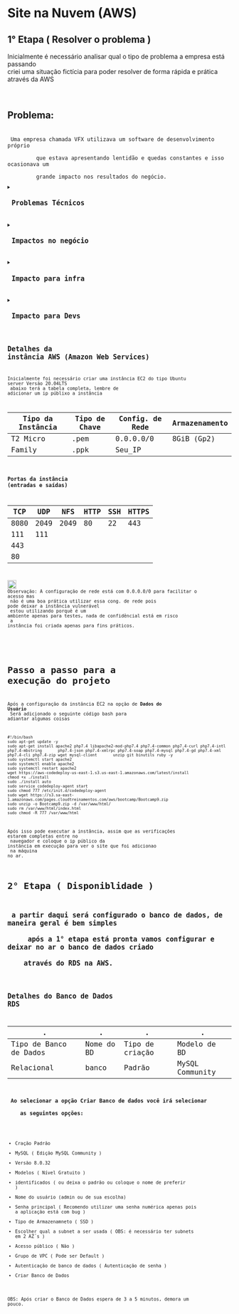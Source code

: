 # Site na Nuvem (AWS)

## 1° Etapa ( Resolver o problema )

<p> Inicialmente é necessário analisar qual o tipo de problema a empresa está passando<br>
criei uma situação fictícia para poder resolver de forma rápida e prática através da AWS</p><br>
<h2>Problema: </h2><br>
    <code> Uma empresa chamada VFX utilizava um software de desenvolvimento próprio<br>
         que estava apresentando lentidão e quedas constantes e isso ocasionava um<br>
         grande impacto nos resultados do negócio. <code>
    
<details>
<summary><h2> Problemas Técnicos</h2></summary>
- Estava junto com outras VM´s
- Quedas no sistema
- Apresentava problemas de hardware
- Precisava trocar o servidor já que tinha 5 anos
- Usuários reclamando de lentidão
- Backup ineficiente e perda de dados
- Custos altos de manutenção e contratação
</details>

<details>
<summary><h2> Impactos no negócio</h2></summary>
- Equipe sem poder trabalhar
- Clientes insatisfeitos por motivo da demora
- Os usuários culpam o sistema
- Perda de clientes
- Atrasos na logística
- Perdas financeiras
- Produtividade da equipe
</details>

<details>
<summary><h2> Impacto para infra</h2></summary>
- Muitos recursos para gerenciar
- Falta de equipamentos de qualidade
- Incidentes fora do horário (dor de cabeça)
- Viver apagando incêndio e sem tempo para capacitação
- Stress constante e quase sem vida social
- Só recebem críticas e não se sentem valorizados
- Desmotivado com a profissão
</details>

<details>
<summary><h2> Impacto para Devs</h2></summary>
- Necessidade de gerenciar infra
- Deficuldade no deploy
- Muitos projetos inviabilizados
- Muito suporte
- Dificuldade de manter a alta disponibilidade
- Problemas para criar ambientes de homologação
</details>
    
    
## Detalhes da instância AWS (Amazon Web Services)
Inicialmente foi necessário criar uma instância EC2 do tipo Ubuntu server Versão 20.04LTS<br>
abaixo terá a tabela completa, lembre de adicionar um ip públixo a instância<br>
    
Tipo da Instância | Tipo de Chave | Config. de Rede | Armazenamento
---|---|---|---
T2 Micro | .pem | 0.0.0.0/0 | 8GiB (Gp2)
Family | .ppk | Seu_IP |  
    
### Portas da instância (entradas e saídas)

TCP | UDP | NFS | HTTP | SSH | HTTPS
---|---|---|---|---|---
8080 | 2049 | 2049 | 80 | 22 | 443
111 | 111 | 
443 | 
80 |
    
    
<a href="https://cdn-icons-png.flaticon.com/512/5610/5610989.png" target="_blank"><img height="20" width="20" src="https://cdn-icons-png.flaticon.com/512/5610/5610989.png" target="_blank"></a>  Observação: A configuração de rede está com 0.0.0.0/0 para facilitar o acesso mas<br>
não é uma boa prática utilizar essa cong. de rede pois pode deixar a instância vulnerável<br>
estou utilizando porquê é um ambiente apenas para testes, nada de confidêncial está em risco<br>
a instância foi criada apenas para fins práticos.
</div><br>
    
# Passo a passo para a execução do projeto
    
Após a configuração da instãncia EC2 na opção de <strong>Dados do Usuário</strong><br>
Será adicionado o seguinte código bash para adiantar algumas coisas<br>
    
    
    #!/bin/bash
    sudo apt-get update -y
    sudo apt-get install apache2 php7.4 libapache2-mod-php7.4 php7.4-common php7.4-curl php7.4-intl php7.4-mbstring       php7.4-json php7.4-xmlrpc php7.4-soap php7.4-mysql php7.4-gd php7.4-xml php7.4-cli php7.4-zip wget mysql-client       unzip git binutils ruby -y
    sudo systemctl start apache2
    sudo systemctl enable apache2
    sudo systemctl restart apache2
    wget https://aws-codedeploy-us-east-1.s3.us-east-1.amazonaws.com/latest/install
    chmod +x ./install
    sudo ./install auto
    sudo service codedeploy-agent start
    sudo chmod 777 /etc/init.d/codedeploy-agent
    sudo wget https://s3.sa-east-1.amazonaws.com/pages.cloudtreinamentos.com/aws/bootcamp/Bootcamp9.zip 
    sudo unzip -o Bootcamp9.zip -d /var/www/html/
    sudo rm /var/www/html/index.html
    sudo chmod -R 777 /var/www/html
    
Após isso pode executar a instância, assim que as verificações estarem completas entre no<br>
navegador e coloque o ip público da instãncia em execução para ver o site que foi adicionao<br>
na máquina no ar.
    
    
# 2° Etapa ( Disponiblidade )

<h2> a partir daqui será configurado o banco de dados, de maneira geral é bem simples<br>
     após a 1° etapa está pronta vamos configurar e deixar no ar o banco de dados criado<br>
    através do RDS na AWS.</h2>
    
    
## Detalhes do Banco de Dados RDS
    
.|.|.|.
---|---|---|---
Tipo de Banco de Dados | Nome do BD | Tipo de criação | Modelo de BD
Relacional | banco | Padrão | MySQL Community
    
    
<h3> Ao selecionar a opção <strong>Criar Banco de dados</strong> você irá selecionar<br>
    as seguintes opções: </h3>

- Cração Padrão
- MySQL ( Edição MySQL Community )
- Versão 8.0.32
- Modelos ( Nível Gratuito )
- identificados ( ou deixa o padrão ou coloque o nome de preferir )
- Nome do usuário (admin ou de sua escolha)
- Senha principal ( Recomendo utilizar uma senha numérica apenas pois a aplicação está com bug )
- Tipo de Armazenamneto ( SSD )
- Escolher qual a subnet a ser usada ( OBS: é necessário ter subnets em 2 AZ´s )
- Acesso público ( Não )
- Grupo de VPC ( Pode ser Default )
- Autenticação de banco de dados ( Autenticação de senha )
- Criar Banco de Dados

OBS: Após criar o Banco de Dados espera de 3 a 5 minutos, demora um pouco.
